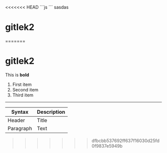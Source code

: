 <<<<<<< HEAD
´´´js 
´´´
sasdas
# gitlek2
=======
# gitlek2


This is **bold**

1. First item
2. Second item
3. Third item


---

| Syntax | Description |
| ---------- | ---------- |
| Header | Title |
| Paragraph | Text |
>>>>>>> dfbcbb537692ff637f16030d25fd0f9837e5949b
